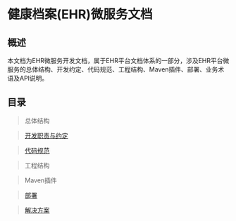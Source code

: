 健康档案(EHR)微服务文档
====================

概述
---------------------

本文档为EHR微服务开发文档，属于EHR平台文档体系的一部分，涉及EHR平台微服务的总体结构、开发约定、代码规范、工程结构、Maven插件、部署、业务术语及API说明。


目录
---------------------

> 总体结构

> [开发职责与约定](agreement/agreement.html)

> [代码规范](specification/index.html)

> 工程结构

> Maven插件

> [部署](deployment/index.html)

> [解决方案](solutions/index.html)